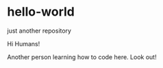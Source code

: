 # hello-world
just another repository

Hi Humans!

Another person learning how to code here.  Look out!
